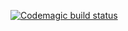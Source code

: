 [![Codemagic build status](https://api.codemagic.io/apps/650d52e5f3e1d76be69fb80b/ios-project-debug/status_badge.svg)](https://codemagic.io/apps650d52e5f3e1d76be69fb80b/ios-project-debug/latest_build)
